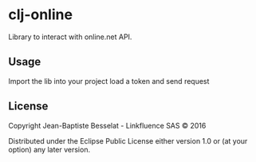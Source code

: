 # clj-online

Library to interact with online.net API.

## Usage

Import the lib into your project load a token and send request

## License

Copyright Jean-Baptiste Besselat - Linkfluence SAS © 2016

Distributed under the Eclipse Public License either version 1.0 or (at
your option) any later version.
